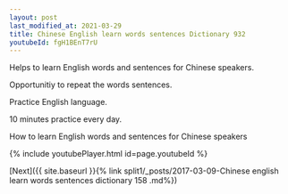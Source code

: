 ```yaml
---
layout: post
last_modified_at: 2021-03-29
title: Chinese English learn words sentences Dictionary 932 
youtubeId: fgH1BEnT7rU
---
```

 
 
Helps to learn English words and sentences for Chinese speakers.

Opportunitiy to repeat the words sentences. 

Practice English language. 
 
10 minutes practice every day. 
 
How to learn English words and sentences for Chinese speakers 
 
{% include youtubePlayer.html id=page.youtubeId %}
 
 
[Next]({{ site.baseurl }}{% link  split1/_posts/2017-03-09-Chinese english learn words sentences dictionary 158 .md%})
 
